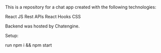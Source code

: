 This is a repository for a chat app created with the following technologies:

React JS
Rest APIs
React Hooks
CSS

Backend was hosted by Chatengine.


Setup:

run npm i && npm start
